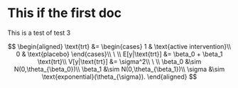 <script src="https://cdn.mathjax.org/mathjax/latest/MathJax.js?config=TeX-AMS-MML_HTMLorMML" type="text/javascript"></script> 

# This if the first doc

This is a test of test 3

$$
\begin{aligned}
\text{trt} &= \begin{cases}
1 & \text{active intervention}\\
0 & \text{placebo}
\end{cases}\\
\ \\
E[y|\text{trt}] &= \beta_0 + \beta_1 \text{trt}\\
V[y|\text{trt}] &= \sigma^2\\
\ \\
\beta_0 &\sim N(0,\theta_{\beta_0})\\
\beta_1 &\sim N(0,\theta_{\beta_1})\\
\sigma &\sim \text{exponential}(\theta_{\sigma}).
\end{aligned}
$$
